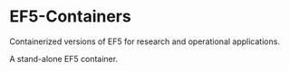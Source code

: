 # EF5-Containers
Containerized versions of EF5 for research and operational applications.

A stand-alone EF5 container.
